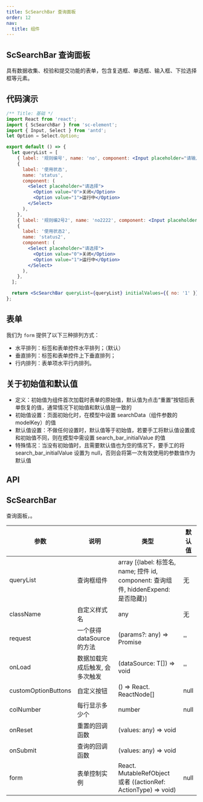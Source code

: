 ```yaml
---
title: ScSearchBar 查询面板
order: 12
nav:
  title: 组件
---
```


## ScSearchBar 查询面板

具有数据收集、校验和提交功能的表单，包含复选框、单选框、输入框、下拉选择框等元素。

## 代码演示

```jsx
/** Title: 基础 */
import React from 'react';
import { ScSearchBar } from 'sc-element';
import { Input, Select } from 'antd';
let Option = Select.Option;

export default () => {
  let queryList = [
    { label: '规则编号', name: 'no', component: <Input placeholder="请输入" /> },
    {
      label: '使用状态',
      name: 'status',
      component: (
        <Select placeholder="请选择">
          <Option value="0">关闭</Option>
          <Option value="1">运行中</Option>
        </Select>
      ),
    },
    { label: '规则编2号2', name: 'no2222', component: <Input placeholder="请输入" /> },
    {
      label: '使用状态2',
      name: 'status2',
      component: (
        <Select placeholder="请选择">
          <Option value="0">关闭</Option>
          <Option value="1">运行中</Option>
        </Select>
      ),
    },
  ];

  return <ScSearchBar queryList={queryList} initialValues={{ no: '1' }} />;
};
```

## 表单

我们为 `form` 提供了以下三种排列方式：

- 水平排列：标签和表单控件水平排列；（默认）
- 垂直排列：标签和表单控件上下垂直排列；
- 行内排列：表单项水平行内排列。

## 关于初始值和默认值

- 定义：初始值为组件首次加载时表单的原始值，默认值为点击“重置”按钮后表单恢复的值，通常情况下初始值和默认值是一致的
- 初始值设置：页面初始化时，在模型中设置 searchData（组件参数的 modelKey）的值
- 默认值设置：不做任何设置时，默认值等于初始值，若要手工将默认值设置成和初始值不同，则在模型中需设置 search_bar_initialValue 的值
- 特殊情况：当没有初始值时，且需要默认值也为空的情况下，要手工的将 search_bar_initialValue 设置为 null，否则会将第一次有效使用的参数值作为默认值

## API

## ScSearchBar

查询面板，。

| 参数 | 说明 | 类型 | 默认值 |
| --- | --- | --- | --- |
| queryList | 查询框组件 | array [{label: 标签名, name; 控件 id, component: 查询组件, hiddenExpend: 是否隐藏}] | 无 |
| className | 自定义样式名 | any | 无 |
| request | 一个获得 dataSource 的方法 | (params?: any) => Promise | '' |
| onLoad | 数据加载完成后触发, 会多次触发 | (dataSource: T[]) => void | '' |
| customOptionButtons | 自定义按钮 | () => React. ReactNode[] | null |
| colNumber | 每行显示多少个 | number | null |
| onReset | 重置的回调函数 | (values: any) => void |  |
| onSubmit | 查询的回调函数 | (values: any) => void |  |
| form | 表单控制实例 | React. MutableRefObject 或者 ((actionRef: ActionType) => void) | null |
